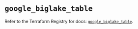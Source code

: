 # `google_biglake_table`

Refer to the Terraform Registry for docs: [`google_biglake_table`](https://registry.terraform.io/providers/hashicorp/google/5.26.0/docs/resources/biglake_table).
